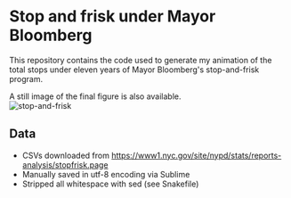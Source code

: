 
# Stop and frisk under Mayor Bloomberg

This repository contains the code used to generate my animation of the total
stops under eleven years of Mayor Bloomberg's stop-and-frisk program.

A still image of the final figure is also available.  
![stop-and-frisk](figures/bloomberg_stop_and_frisk.png)

## Data

- CSVs downloaded from https://www1.nyc.gov/site/nypd/stats/reports-analysis/stopfrisk.page
- Manually saved in utf-8 encoding via Sublime
- Stripped all whitespace with sed (see Snakefile)



